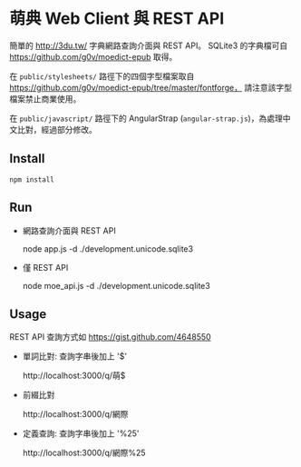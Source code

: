 # 萌典 Web Client 與 REST API

簡單的 http://3du.tw/ 字典網路查詢介面與 REST API。
SQLite3 的字典檔可自 https://github.com/g0v/moedict-epub 取得。

在 `public/stylesheets/` 路徑下的四個字型檔案取自 https://github.com/g0v/moedict-epub/tree/master/fontforge，
請注意該字型檔案禁止商業使用。

在 `public/javascript/` 路徑下的 AngularStrap (`angular-strap.js`)，為處理中文比對，經過部分修改。

## Install

    npm install
    
## Run

* 網路查詢介面與 REST API

    node app.js -d ./development.unicode.sqlite3
    
* 僅 REST API

    node moe_api.js -d ./development.unicode.sqlite3

## Usage

REST API 查詢方式如 https://gist.github.com/4648550

* 單詞比對: 查詢字串後加上 '$'

    http://localhost:3000/q/萌$  
    
* 前綴比對    

    http://localhost:3000/q/網際

* 定義查詢: 查詢字串後加上 '%25'

    http://localhost:3000/q/網際%25

 
